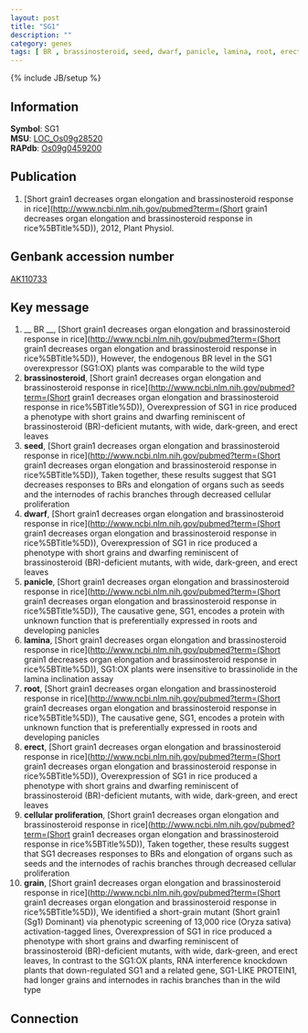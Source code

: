 ```yaml
---
layout: post
title: "SG1"
description: ""
category: genes
tags: [ BR , brassinosteroid, seed, dwarf, panicle, lamina, root, erect, cellular proliferation, grain]
---
```

{% include JB/setup %}

## Information
__Symbol__: SG1  
__MSU__: [LOC_Os09g28520](http://rice.plantbiology.msu.edu/cgi-bin/ORF_infopage.cgi?orf=LOC_Os09g28520)  
__RAPdb__: [Os09g0459200](http://rapdb.dna.affrc.go.jp/viewer/gbrowse_details/irgsp1?name=Os09g0459200)  

## Publication
1. [Short grain1 decreases organ elongation and brassinosteroid response in rice](http://www.ncbi.nlm.nih.gov/pubmed?term=(Short grain1 decreases organ elongation and brassinosteroid response in rice%5BTitle%5D)), 2012, Plant Physiol.

## Genbank accession number
[AK110733](http://www.ncbi.nlm.nih.gov/nuccore/AK110733)

## Key message
1. __ BR __, [Short grain1 decreases organ elongation and brassinosteroid response in rice](http://www.ncbi.nlm.nih.gov/pubmed?term=(Short grain1 decreases organ elongation and brassinosteroid response in rice%5BTitle%5D)),  However, the endogenous BR level in the SG1 overexpressor (SG1:OX) plants was comparable to the wild type
2. __brassinosteroid__, [Short grain1 decreases organ elongation and brassinosteroid response in rice](http://www.ncbi.nlm.nih.gov/pubmed?term=(Short grain1 decreases organ elongation and brassinosteroid response in rice%5BTitle%5D)),  Overexpression of SG1 in rice produced a phenotype with short grains and dwarfing reminiscent of brassinosteroid (BR)-deficient mutants, with wide, dark-green, and erect leaves
3. __seed__, [Short grain1 decreases organ elongation and brassinosteroid response in rice](http://www.ncbi.nlm.nih.gov/pubmed?term=(Short grain1 decreases organ elongation and brassinosteroid response in rice%5BTitle%5D)),  Taken together, these results suggest that SG1 decreases responses to BRs and elongation of organs such as seeds and the internodes of rachis branches through decreased cellular proliferation
4. __dwarf__, [Short grain1 decreases organ elongation and brassinosteroid response in rice](http://www.ncbi.nlm.nih.gov/pubmed?term=(Short grain1 decreases organ elongation and brassinosteroid response in rice%5BTitle%5D)),  Overexpression of SG1 in rice produced a phenotype with short grains and dwarfing reminiscent of brassinosteroid (BR)-deficient mutants, with wide, dark-green, and erect leaves
5. __panicle__, [Short grain1 decreases organ elongation and brassinosteroid response in rice](http://www.ncbi.nlm.nih.gov/pubmed?term=(Short grain1 decreases organ elongation and brassinosteroid response in rice%5BTitle%5D)),  The causative gene, SG1, encodes a protein with unknown function that is preferentially expressed in roots and developing panicles
6. __lamina__, [Short grain1 decreases organ elongation and brassinosteroid response in rice](http://www.ncbi.nlm.nih.gov/pubmed?term=(Short grain1 decreases organ elongation and brassinosteroid response in rice%5BTitle%5D)),  SG1:OX plants were insensitive to brassinolide in the lamina inclination assay
7. __root__, [Short grain1 decreases organ elongation and brassinosteroid response in rice](http://www.ncbi.nlm.nih.gov/pubmed?term=(Short grain1 decreases organ elongation and brassinosteroid response in rice%5BTitle%5D)),  The causative gene, SG1, encodes a protein with unknown function that is preferentially expressed in roots and developing panicles
8. __erect__, [Short grain1 decreases organ elongation and brassinosteroid response in rice](http://www.ncbi.nlm.nih.gov/pubmed?term=(Short grain1 decreases organ elongation and brassinosteroid response in rice%5BTitle%5D)),  Overexpression of SG1 in rice produced a phenotype with short grains and dwarfing reminiscent of brassinosteroid (BR)-deficient mutants, with wide, dark-green, and erect leaves
9. __cellular proliferation__, [Short grain1 decreases organ elongation and brassinosteroid response in rice](http://www.ncbi.nlm.nih.gov/pubmed?term=(Short grain1 decreases organ elongation and brassinosteroid response in rice%5BTitle%5D)),  Taken together, these results suggest that SG1 decreases responses to BRs and elongation of organs such as seeds and the internodes of rachis branches through decreased cellular proliferation
10. __grain__, [Short grain1 decreases organ elongation and brassinosteroid response in rice](http://www.ncbi.nlm.nih.gov/pubmed?term=(Short grain1 decreases organ elongation and brassinosteroid response in rice%5BTitle%5D)), We identified a short-grain mutant (Short grain1 (Sg1) Dominant) via phenotypic screening of 13,000 rice (Oryza sativa) activation-tagged lines, Overexpression of SG1 in rice produced a phenotype with short grains and dwarfing reminiscent of brassinosteroid (BR)-deficient mutants, with wide, dark-green, and erect leaves, In contrast to the SG1:OX plants, RNA interference knockdown plants that down-regulated SG1 and a related gene, SG1-LIKE PROTEIN1, had longer grains and internodes in rachis branches than in the wild type

## Connection


